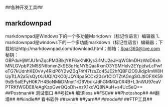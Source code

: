 ##各种开发工具##
## markdownpad ##
markdownpad是Windows下的一个多功能Markdown（标记性语言）编辑器
1、markdownpad是windows下的一个多功能markdown（标记性语言）编辑器；下载地址http://markdownpad.com/download.html；邮箱：Soar360@live.com 秘钥：GBPduHjWfJU1mZqcPM3BikjYKF6xKhlKIys3i1MU2eJHqWGImDHzWdD6xhMNLGVpbP2M5SN6bnxn2kSE8qHqNY5QaaRxmO3YSMHxlv2EYpjdwLcPwfeTG7kUdnhKE0vVy4RidP6Y2wZ0q74f47fzsZo45JE2hfQBFi2O9Jldjp1mW8HUpTtLA2a5/sQytXJUQl/QKO0jUQY4pa5CCx20sV1ClOTZtAGngSOJtIOFXK599sBr5aIEFyH0K7H4BoNMiiDMnxt1rD8Vb/ikJdhGMMQr0R4B+L3nWU97eaVPTRKfWGDE8/eAgKzpGwrQQoDh+nzX1xoVQ8NAuH+s4UcSeQ==
##Postman##
测试借口
##考拉##
编译less
##FSC##
##Photoshop##
##翻墙##
##kindle##
看书软件
##svn##
##yarn##
##node##
##FTP工具##